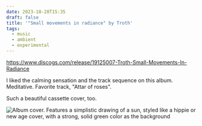 ```yaml
---
date: 2023-10-28T15:35
draft: false
title: '"Small movements in radiance" by Troth'
tags:
  - music
  - ambient
  - experimental
---
```


https://www.discogs.com/release/19125007-Troth-Small-Movements-In-Radiance

I liked the calming sensation and the track sequence on this album. Meditative. Favorite track, "Attar of roses".

Such a beautiful cassette cover, too.

![Album cover. Features a simplistic drawing of a sun, styled like a hippie or new age cover, with a strong, solid green color as the background](troth-1698503856431.jpeg)